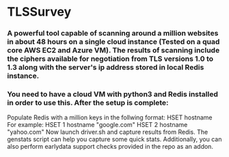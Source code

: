 # TLSSurvey
### A powerful tool capable of scanning around a million websites in about 48 hours on a single cloud instance (Tested on a quad core AWS EC2 and Azure VM). The results of scanning include the ciphers available for negotiation from TLS versions 1.0 to 1.3 along with the server's ip address stored in local Redis instance.
### You need to have a cloud VM with python3 and Redis installed in order to use this. After the setup is complete:
Populate Redis with a million keys in the follwing format:
HSET <serial no> hostname <domain>
For example:
HSET 1 hostname "google.com"
HSET 2 hostname "yahoo.com"
Now launch driver.sh and capture results from Redis. The genstats script can help you capture some quick stats. Additionally, you can also perform earlydata support checks provided in the repo as an addon.

